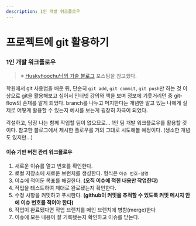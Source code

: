```yaml
---
description: 1인 개발 워크플로우
---
```


# 프로젝트에 git 활용하기

### 1인 개발 워크플로우

> ※ [Huskyhoochu님의 기술 블로그](https://www.huskyhoochu.com/issue-based-version-control-201/#review) 포스팅을 참고했다.

학원에서 git 사용법을 배운 뒤, 단순히 `git add`, `git commit`, `git push`만 하는 것 이상으로 git을 활용해보고 싶어서 인터넷 강의와 책을 보며 정보에 기웃거리던 중 git-flow의 존재를 알게 되었다. branch를 나누고 머지한다는 개념만 알고 있는 나에게 실제로 어떻게 활용할 수 있는지 예시를 보는게 굉장히 자극이 되었다.

각설하고, 당장 나는 함께 작업할 팀이 없으므로... 1인 팀 개발 워크플로우를 활용할 것이다. 참고한 블로그에서 제시한 플로우를 거의 그대로 시도해볼 예정이다. \(생소한 개념도 있지만...\)

#### 이슈 기반 버전 관리 워크플로우

1. 새로운 이슈를 열고 번호를 확인한다.
2. 로컬 저장소에 새로운 브런치를 생성한다. 형식은 `이슈 번호-설명`
3. 이슈에 적어둔 목표를 해결한다. **\(오직 이슈에 적힌 내용만 작업한다\)**
4. 작업을 테스트하여 제대로 완료됐는지 확인한다.
5. 수정 사항을 커밋하고 푸시한다. **\(github이 커밋을 추적할 수 있도록 커밋 메시지 안에 이슈 번호를 적어야 한다\)**
6. 작업이 완료됐다면 작업 브랜치를 메인 브랜치에 병함\(merge\)한다
7. 이슈에 모든 내용이 잘 기록됐는지 확인하고 이슈를 닫는다.

